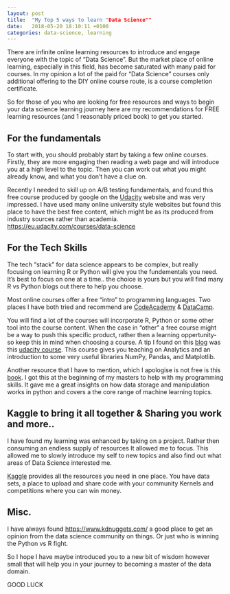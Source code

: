 ```yaml
---
layout: post
title:  "My Top 5 ways to learn "Data Science""
date:   2018-05-20 18:10:11 +0100
categories: data-science, learning
---
```




There are infinite online learning resources to introduce and engage everyone with the topic of “Data Science”. But the market place of online learning, especially in this field, has become saturated with many paid for courses. In my opinion a lot of the paid for “Data Science” courses only additional offering to the DIY online course route, is a course completion certificate. 

So for those of you who are looking for free resources and ways to begin your data science learning journey here are my recommendations for FREE learning resources (and 1 reasonably priced book) to get you started. 

## For the fundamentals 

To start with, you should probably start by taking a few online courses. Firstly, they are more engaging then reading a web page and will introduce you at a high level to the topic. Then you can work out what you might already know, and what you don’t have a clue on. 

Recently I needed to skill up on A/B testing fundamentals,  and found this free course produced by google on the [Udacity][udacity] website and was very impressed.  I have used many online university style websites but found this place to have the best free content, which might be as its produced from industry sources  rather than academia. 
https://eu.udacity.com/courses/data-science

## For the Tech Skills 

The tech “stack” for data science appears to be complex, but really focusing on learning R or Python will give you the fundementals you need. It’s best to focus on one at a time.. the choice is yours but you will find many R vs Python blogs out there to help you choose. 

Most online courses offer a free “intro” to programming languages. Two places I have both tried and recommend are [CodeAcademy][codeaccademy] & [DataCamp][data-camp]. 

You will find a lot of the courses will incorporate R, Python or some other tool into the course content. When the case in “other” a  free course might be a way to push this specific product, rather then a learning oppertunity- so keep this in mind when choosing a course. 
A tip I found on this [blog][Best-DS-Courses] was this [udacity course][udacity-intro]. This course gives you teaching on Analytics and an introduction to some very useful libraries NumPy, Pandas, and Matplotlib. 

Another resource that I have to mention, which I apologise is not free is this [book][kdnuggets]. I got this at the beginning of my masters to help with my programming skills. It gave me a great insights on how data storage and manipulation works in python and covers a the core range of machine learning topics. 

## Kaggle to bring it all together & Sharing you work and more..  

I have found my learning was enhanced by taking on a project. Rather then consuming an endless supply of resources It allowed me to focus. This allowed me to slowly introduce my self to new topics and also find out what areas of Data Science interested me. 

[Kaggle][kaggle] provides all the resources you need in one place. You have data sets, a place to upload and share code with your community Kernels and competitions where you can win money. 

## Misc.

I have always found https://www.kdnuggets.com/ a good place to get an opinion from the data science community on things. Or just who is winning the Python vs R fight. 

So I hope I have maybe introduced you to a new bit of wisdom however small that will help you in your journey to becoming a master of the data domain. 


GOOD LUCK 

[udacity]: https://eu.udacity.com/courses/data-science
[Best-DS-Courses]:  https://medium.freecodecamp.org/i-ranked-all-the-best-data-science-intro-courses-based-on-thousands-of-data-points-db5dc7e3eb8e
[udacity-intro]:  https://www.class-central.com/course/udacity-intro-to-data-analysis-4937 
[oreilly]:  http://shop.oreilly.com/product/0636920033400.do
[kdnuggets]: https://www.kdnuggets.com/ 
[kaggle]: https://www.kaggle.com/
[data-camp]: https://www.datacamp.com/home
[codeaccademy]: https://www.codecademy.com/learn

